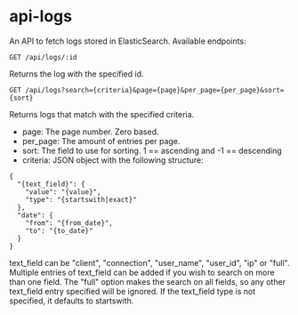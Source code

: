 # api-logs

An API to fetch logs stored in ElasticSearch. Available endpoints:

```GET /api/logs/:id```

Returns the log with the specified id.


```GET /api/logs?search={criteria}&page={page}&per_page={per_page}&sort={sort}```

Returns logs that match with the specified criteria.

* page: The page number. Zero based.
* per_page: The amount of entries per page. 
* sort: The field to use for sorting. 1 == ascending and -1 == descending
* criteria: JSON object with the following structure:
```
{
  "{text_field}": {
    "value": "{value}",
    "type": "{startswith|exact}"
  },
  "date": {
    "from": "{from_date}",
    "to": "{to_date}"
  }
}
```

text_field can be "client", "connection", "user_name", "user_id", "ip" or "full". Multiple entries of text_field can be added if you wish to search on more than one field. The "full" option makes the search on all fields, so any other text_field entry specified will be ignored. If the text_field type is not specified, it defaults to startswith.

